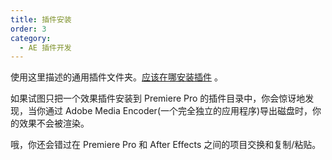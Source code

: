 ```yaml
---
title: 插件安装
order: 3
category:
  - AE 插件开发
---
```


使用这里描述的通用插件文件夹。[应该在哪安装插件](../intro/where-installers-should-put-plug-ins.html) 。

如果试图只把一个效果插件安装到 Premiere Pro 的插件目录中，你会惊讶地发现，当你通过 Adobe Media Encoder(一个完全独立的应用程序)导出磁盘时，你的效果不会被渲染。

哦，你还会错过在 Premiere Pro 和 After Effects 之间的项目交换和复制/粘贴。
